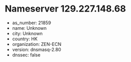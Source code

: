 # Nameserver 129.227.148.68

* as_number: 21859
* name: Unknown
* city: Unknown
* country: HK
* organization: ZEN-ECN
* version: dnsmasq-2.80
* dnssec: false
